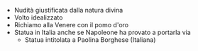 - Nudità giustificata dalla natura divina
- Volto idealizzato
- Richiamo alla Venere con il pomo d'oro
- Statua in Italia anche se Napoleone ha provato a portarla via
	- Statua intitolata a Paolina Borghese (Italiana)